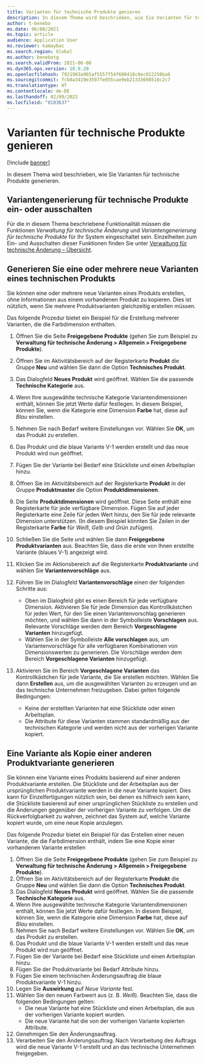 ```yaml
---
title: Varianten für technische Produkte genieren
description: In diesem Thema wird beschrieben, wie Sie Varianten für technische Produkte generieren
author: t-benebo
ms.date: 06/08/2021
ms.topic: article
audience: Application User
ms.reviewer: kamaybac
ms.search.region: Global
ms.author: benebotg
ms.search.validFrom: 2021-06-08
ms.dyn365.ops.version: 10.0.20
ms.openlocfilehash: 7921983a965af5557f54f608418c8ec922256ba6
ms.sourcegitcommit: fcb8a3419e3597fe855cae9eb21333698518c2c7
ms.translationtype: HT
ms.contentlocale: de-DE
ms.lasthandoff: 02/09/2022
ms.locfileid: "8103637"
---
```

# <a name="generate-variants-for-engineering-products"></a>Varianten für technische Produkte genieren

[!include [banner](../includes/banner.md)]

In diesem Thema wird beschrieben, wie Sie Varianten für technische Produkte generieren.

## <a name="turn-variant-generation-for-engineering-products-on-or-off"></a>Variantengenerierung für technische Produkte ein- oder ausschalten

Für die in diesem Thema beschriebene Funktionalität müssen die Funktionen *Verwaltung für technische Änderung* und *Variantengenerierung für technische Produkte* für Ihr System eingeschaltet sein. Einzelheiten zum Ein- und Ausschalten dieser Funktionen finden Sie unter [Verwaltung für technische Änderung – Übersicht](product-engineering-overview.md).

## <a name="generate-one-or-more-new-variants-of-an-engineering-product"></a>Generieren Sie eine oder mehrere neue Varianten eines technischen Produkts

Sie können eine oder mehrere neue Varianten eines Produkts erstellen, ohne Informationen aus einem vorhandenen Produkt zu kopieren. Dies ist nützlich, wenn Sie mehrere Produktvarianten gleichzeitig erstellen müssen.

Das folgende Prozedur bietet ein Beispiel für die Erstellung mehrerer Varianten, die die Farbdimension enthalten.

1. Öffnen Sie die Seite **Freigegebene Produkte** (gehen Sie zum Beispiel zu **Verwaltung für technische Änderung \> Allgemein \> Freigegebene Produkte**).
1. Öffnen Sie im Aktivitätsbereich auf der Registerkarte **Produkt** die Gruppe **Neu** und wählen Sie dann die Option **Technisches Produkt**.
1. Das Dialogfeld **Neues Produkt** wird geöffnet. Wählen Sie die passende **Technische Kategorie** aus.
1. Wenn Ihre ausgewählte technische Kategorie Variantendimensionen enthält, können Sie jetzt Werte dafür festlegen. In diesem Beispiel, können Sie, wenn die Kategorie eine Dimension **Farbe** hat, diese auf *Blau* einstellen.
1. Nehmen Sie nach Bedarf weitere Einstellungen vor. Wählen Sie **OK**, um das Produkt zu erstellen.
1. Das Produkt und die blaue Variante V-1 werden erstellt und das neue Produkt wird nun geöffnet.
1. Fügen Sie der Variante bei Bedarf eine Stückliste und einen Arbeitsplan hinzu.
1. Öffnen Sie im Aktivitätsbereich auf der Registerkarte **Produkt** in der Gruppe **Produktmaster** die Option **Produktdimensionen**.
1. Die Seite **Produktdimensionen** wird geöffnet. Diese Seite enthält eine Registerkarte für jede verfügbare Dimension. Fügen Sie auf jeder Registerkarte eine Zeile für jeden Wert hinzu, den Sie für jede relevante Dimension unterstützen. (In diesem Beispiel könnten Sie Zeilen in der Registerkarte **Farbe** für *Weiß*, *Gelb* und *Grün* zufügen).
1. Schließen Sie die Seite und wählen Sie dann **Freigegebene Produktvarianten** aus. Beachten Sie, dass die erste von Ihnen erstellte Variante (blaues V-1) angezeigt wird.
1. Klicken Sie im Aktionsbereich auf die Registerkarte **Produktvariante** und wählen Sie **Variantenvorschläge** aus.
1. Führen Sie im Dialogfeld **Variantenvorschläge** einen der folgenden Schritte aus:

    - Oben im Dialogfeld gibt es einen Bereich für jede verfügbare Dimension. Aktivieren Sie für jede Dimension das Kontrollkästchen für jeden Wert, für den Sie einen Variantenvorschlag generieren möchten, und wählen Sie dann in der Symbolleiste **Vorschlagen** aus. Relevante Vorschläge werden dem Bereich **Vorgeschlagene Varianten** hinzugefügt.
    - Wählen Sie in der Symbolleiste **Alle vorschlagen** aus, um Variantenvorschläge für alle verfügbaren Kombinationen von Dimensionswerten zu generieren. Die Vorschläge werden dem Bereich **Vorgeschlagene Varianten** hinzugefügt.

1. Aktivieren Sie im Bereich **Vorgeschlagene Varianten** das Kontrollkästchen für jede Variante, die Sie erstellen möchten. Wählen Sie dann **Erstellen** aus, um die ausgewählten Varianten zu erzeugen und an das technische Unternehmen freizugeben. Dabei gelten folgende Bedingungen:

    - Keine der erstellten Varianten hat eine Stückliste oder einen Arbeitsplan.
    - Die Attribute für diese Varianten stammen standardmäßig aus der technischen Kategorie und werden nicht aus der vorherigen Variante kopiert.

## <a name="generate-a-variant-as-a-copy-of-another-product-variant"></a>Eine Variante als Kopie einer anderen Produktvariante generieren

Sie können eine Variante eines Produkts basierend auf einer anderen Produktvariante erstellen. Die Stückliste und der Arbeitsplan aus der ursprünglichen Produktvariante werden in die neue Variante kopiert. Dies kann für Einzelfertigungen nützlich sein, bei denen es hilfreich sein kann, die Stückliste basierend auf einer ursprünglichen Stückliste zu erstellen und die Änderungen gegenüber der vorherigen Variante zu verfolgen. Um die Rückverfolgbarkeit zu wahren, zeichnet das System auf, welche Variante kopiert wurde, um eine neue Kopie anzulegen.

Das folgende Prozedur bietet ein Beispiel für das Erstellen einer neuen Variante, die die Farbdimension enthält, indem Sie eine Kopie einer vorhandenen Variante erstellen

1. Öffnen Sie die Seite **Freigegebene Produkte** (gehen Sie zum Beispiel zu **Verwaltung für technische Änderung \> Allgemein \> Freigegebene Produkte**).
1. Öffnen Sie im Aktivitätsbereich auf der Registerkarte **Produkt** die Gruppe **Neu** und wählen Sie dann die Option **Technisches Produkt**.
1. Das Dialogfeld **Neues Produkt** wird geöffnet. Wählen Sie die passende **Technische Kategorie** aus.
1. Wenn Ihre ausgewählte technische Kategorie Variantendimensionen enthält, können Sie jetzt Werte dafür festlegen. In diesem Beispiel, können Sie, wenn die Kategorie eine Dimension **Farbe** hat, diese auf *Blau* einstellen.
1. Nehmen Sie nach Bedarf weitere Einstellungen vor. Wählen Sie **OK**, um das Produkt zu erstellen.
1. Das Produkt und die blaue Variante V-1 werden erstellt und das neue Produkt wird nun geöffnet.
1. Fügen Sie der Variante bei Bedarf eine Stückliste und einen Arbeitsplan hinzu.
1. Fügen Sie der Produktvariante bei Bedarf Attribute hinzu.
1. Fügen Sie einem technischen Änderungsauftrag die blaue Produktvariante V-1 hinzu.
1. Legen Sie **Auswirkung** auf *Neue Variante* fest.
1. Wählen Sie den neuen Farbwert aus (z. B. *Weiß*). Beachten Sie, dass die folgenden Bedingungen gelten: 
    - Die neue Variante hat eine Stückliste und einen Arbeitsplan, die aus der vorherigen Variante kopiert wurden.
    - Die neue Variante hat die von der vorherigen Variante kopierten Attribute.
1. Genehmigen Sie den Änderungsauftrag.
1. Verarbeiten Sie den Änderungsauftrag. Nach Verarbeitung des Auftrags wird die neue Variante V-1 erstellt und an das technische Unternehmen freigegeben.
